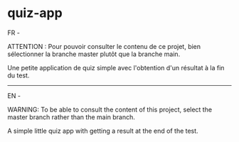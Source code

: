 # quiz-app

FR -

ATTENTION : Pour pouvoir consulter le contenu de ce projet, bien sélectionner la branche master plutôt que la branche main.

Une petite application de quiz simple avec l'obtention d'un résultat à la fin du test.

__________

EN -

WARNING: To be able to consult the content of this project, select the master branch rather than the main branch.

A simple little quiz app with getting a result at the end of the test.
